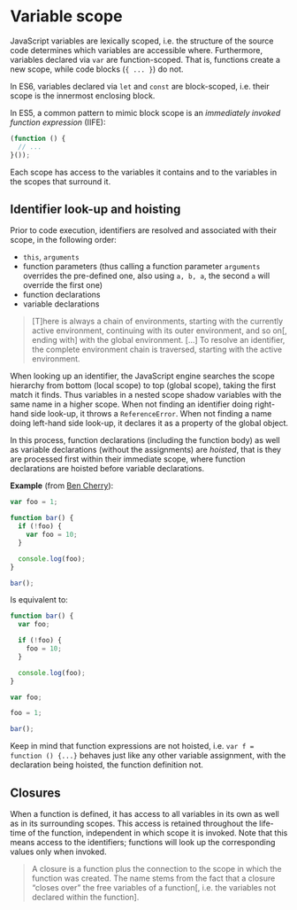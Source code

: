 # Variable scope

JavaScript variables are lexically scoped, i.e. the structure of the source code determines which variables are accessible where. Furthermore, variables declared via `var` are function-scoped. That is, functions create a new scope, while code blocks (`{ ... }`) do not.  

In ES6, variables declared via `let` and `const` are block-scoped, i.e. their scope is the innermost enclosing block.

In ES5, a common pattern to mimic block scope is an _immediately invoked function expression_ (IIFE):
```js
(function () {
  // ...
}());
```

Each scope has access to the variables it contains and to the variables in the scopes that surround it.

## Identifier look-up and hoisting

Prior to code execution, identifiers are resolved and associated with their scope, in the following order:

* `this`, `arguments`
* function parameters (thus calling a function parameter `arguments` overrides the pre-defined one, also using `a, b, a`, the second `a` will override the first one)
* function declarations
* variable declarations

> [T]here is always a chain of environments, starting with the currently active environment, continuing with its outer environment, and so on[, ending with] with the global environment. [...]
> To resolve an identifier, the complete environment chain is traversed, starting with the active environment.

When looking up an identifier, the JavaScript engine searches the scope hierarchy from bottom (local scope) to top (global scope), taking the first match it finds. Thus variables in a nested scope shadow variables with the same name in a higher scope.
When not finding an identifier doing right-hand side look-up, it throws a `ReferenceError`. When not finding a name doing left-hand side look-up, it declares it as a property of the global object.   

In this process, function declarations (including the function body) as well as variable declarations (without the assignments) are _hoisted_, that is they are processed first within their immediate scope, where function declarations are hoisted before variable declarations.

**Example** (from [Ben Cherry](http://www.adequatelygood.com/JavaScript-Scoping-and-Hoisting.html)):

```js
var foo = 1;

function bar() {
  if (!foo) {
    var foo = 10;
  }

  console.log(foo);
}

bar();
```
Is equivalent to:
```js
function bar() {
  var foo;

  if (!foo) {
    foo = 10;
  }

  console.log(foo);
}

var foo;

foo = 1;

bar();
```

Keep in mind that function expressions are not hoisted, i.e. `var f = function () {...}` behaves just like any other variable assignment, with the declaration being hoisted, the function definition not.

## Closures

When a function is defined, it has access to all variables in its own as well as in its surrounding scopes. This access is retained throughout the life-time of the function, independent in which scope it is invoked. Note that this means access to the identifiers; functions will look up the corresponding values only when invoked.  

> A closure is a function plus the connection to the scope in which the function was created. The name stems from the fact that a closure “closes over” the free variables of a function[, i.e. the variables not declared within the function].
